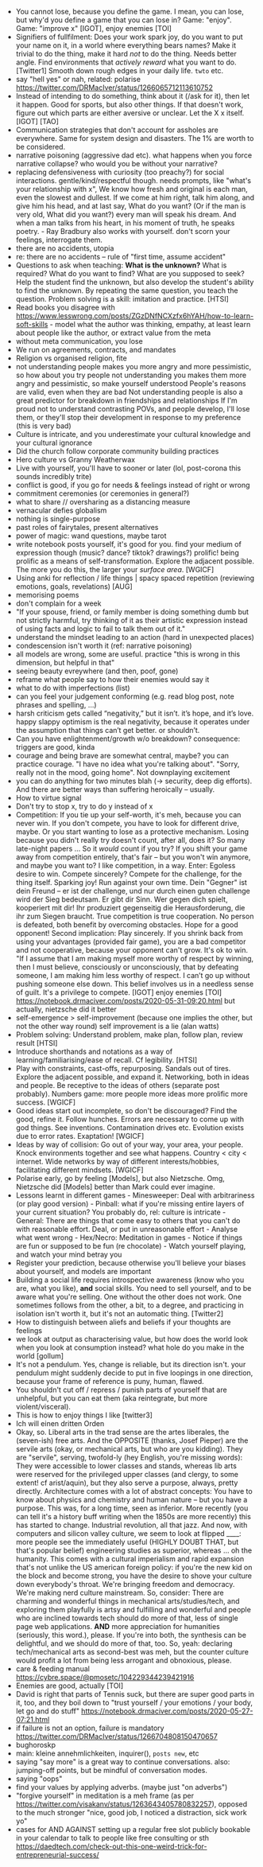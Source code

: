 - You cannot lose, because you define the game. I mean, you can lose, but why'd you define a game that you can lose
      in? Game: "enjoy". Game: "improve x" [IGOT], enjoy enemies [TOI]
- Signifiers of fullfilment: Does your work spark joy, do you want to put your name on it, in a world where everything bears names?
      Make it trivial to do the thing, make it hard *not* to do the thing. Needs better angle.
      Find environments that *actively reward* what you want to do. [Twitter1]
      Smooth down rough edges in your daily life. ``twto`` etc.
- say "hell yes" or nah, related: polarise https://twitter.com/DRMacIver/status/1266065712113610752
- Instead of intending to do something, think about it (/ask for it), then let it happen. Good for sports, but also other things.
      If that doesn't work, figure out which parts are either aversive or unclear. Let the X x itself. [IGOT] [TAO]
- Communication strategies that don't account for assholes are everywhere. Same for system design and disasters. The
      1% are worth to be considered.
- narrative poisoning (aggressive dad etc). what happens when you force narrative collapse? who would you be without
      your narrative?
- replacing defensiveness with curiosity (too preachy?) for social interactions. gentle/kind/respectful though.
      needs prompts, like "what's your relationship with x", We know how fresh and original is each man, even the slowest and dullest. If we come at him right, talk him along, and give him his head, and at last say, What do you want? (Or if the man is very old, What did you want?) every man will speak his dream. And when a man talks from his heart, in his moment of truth, he speaks poetry. - Ray Bradbury
      also works with yourself. don't scorn your feelings, interrogate them.
- there are no accidents, utopia
- re: there are no accidents – rule of "first time, assume accident"
- Questions to ask when teaching: **What is the unknown?** What is required? What do you want to find? What are you
      supposed to seek? Help the student find the unknown, but also develop the student's ability to find the unknown.
      By repeating the same question, you teach the question. Problem solving is a skill: imitation and practice.
      [HTSI]
- Read books you disagree with
  https://www.lesswrong.com/posts/ZGzDNfNCXzfx6hYAH/how-to-learn-soft-skills - model what the author was thinking,
  empathy, at least learn about people like the author, or extract value from the meta
- without meta communication, you lose
- We run on agreements, contracts, and mandates
- Religion vs organised religion, fite
- not understanding people makes you more angry and more pessimistic, so how about you try
      people not understanding you makes them more angry and pessimistic, so make yourself understood
      People's reasons are valid, even when they are bad
      Not understanding people is also a great predictor for breakdown in friendships and relationships
      If I'm proud not to understand contrasting POVs, and people develop, I'll lose them, or they'll
      stop their development in response to my preference (this is very bad)
- Culture is intricate, and you underestimate your cultural knowledge and your cultural ignorance
- Did the church follow corporate community building practices
- Hero culture vs Granny Weatherwax
- Live with yourself, you'll have to sooner or later (lol, post-corona this sounds incredibly trite)
- conflict is good, if you go for needs & feelings instead of right or wrong
- commitment ceremonies (or ceremonies in general?)
- what to share // oversharing as a distancing measure
- vernacular defies globalism
- nothing is single-purpose
- past roles of fairytales, present alternatives
- power of magic: wand questions, maybe tarot
- write notebook posts yourself, it's good for you. find your medium of expression though (music? dance? tiktok?
      drawings?) prolific! being prolific as a means of self-transformation. Explore the adjacent possible.
      The more you do this, the larger your *surface area*. [WGICF]
- Using anki for reflection / life things | spacy spaced repetition (reviewing emotions, goals, revelations) [AUG]
- memorising poems
- don't complain for a week
- "If your spouse, friend, or family member is doing something dumb but not strictly harmful, try thinking of it as their artistic expression instead of using facts and logic to fail to talk them out of it."
- understand the mindset leading to an action (hard in unexpected places)
- condescension isn't worth it (ref: narrative poisoning)
- all models are wrong, some are useful. practice "this is wrong in this dimension, but helpful in that"
- seeing beauty evreywhere (and then, poof, gone)
- reframe what people say to how their enemies would say it
- what to do with imperfections (list)
- can you feel your judgement conforming (e.g. read blog post, note phrases and spelling, …)
- harsh criticism gets called “negativity,” but it isn’t. it’s hope, and it’s love. happy slappy optimism is the real negativity, because it operates under the assumption that things can’t get better. or shouldn’t.
- Can you have enlightenment/growth w/o breakdown? consequence: triggers are good, kinda
- courage and being brave are somewhat central, maybe? you can practice courage. "I have no idea what you're talking
      about". "Sorry, really not in the mood, going home". Not downplaying excitement
- you can do anything for two minutes blah (-> security, deep dig efforts). And there are better ways than suffering
      heroically – usually.
- How to virtue signal
- Don't try to stop x, try to do y instead of x
- Competition: If you tie up your self-worth, it's meh, because you can never win. If you don't compete, you have to
      look for different drive, maybe. Or you start wanting to lose as a protective mechanism. Losing because you didn't
      really try doesn't count, after all, does it? So many late-night papers … So it *would* count if you try?
      If you shift your game away from competition entirely, that's fair – but you won't win anymore, and maybe you want
      to? I like competition, in a way. Enter: Egoless desire to win. Compete sincerely? Compete for the challenge, for
      the thing itself. Sparking joy! Run against your own time. Dein "Gegner" ist dein Freund – er ist der challenge,
      und nur durch einen guten challenge wird der Sieg bedeutsam. Er gibt dir Sinn. Wer gegen dich spielt, kooperiert
      mit dir! Ihr produziert gegenseitig die Herausforderung, die ihr zum Siegen braucht. True competition is true
      cooperation. No person is defeated, both benefit by overcoming obstacles. Hope for a good opponent!
      Second implication: Play sincerely. If you shrink back from using your advantages (provided fair game), you are a
      bad competitor and not cooperative, because your opponent can't grow. It's ok to win. "If I assume that I am
      making myself more worthy of respect by winning, then I must believe, consciously or unconsciously, that by
      defeating someone, I am making him less worthy of respect. I can’t go up without pushing someone else down. This
      belief involves us in a needless sense of guilt. It's a privilege to compete. [IGOT]
      enjoy enemies [TOI]
      https://notebook.drmaciver.com/posts/2020-05-31-09:20.html
      but actually, nietzsche did it better
- self-emergence > self-improvement (because one implies the other, but not the other way round)
      self improvement is a lie (alan watts)
- Problem solving: Understand problem, make plan, follow plan, review result [HTSI]
- Introduce shorthands and notations as a way of learning/familiarising/ease of recall. Cf legibility. [HTSI]
- Play with constraints, cast-offs, repurposing. Sandals out of tires. Explore the adjacent possible, and expand it.
      Networking, both in ideas and people. Be receptive to the ideas of others (separate post probably). Numbers game:
      more people more ideas more prolific more success. [WGICF]
- Good ideas start out incomplete, so don't be discouraged? Find the good, refine it. Follow hunches.
      Errors are necessary to come up with god things. See inventions. Contamination drives etc. Evolution exists due to
      error rates. Exaptation! [WGICF]
- Ideas by way of collision: Go out of your way, your area, your people. Knock environments together and see what
      happens. Country < city < internet. Wide networks by way of different interests/hobbies, facilitating different
      mindsets. [WGICF]
- Polarise early, go by feeling [Models], but also Nietzsche. Omg, Nietzsche did [Models] better than Mark could ever
  imagine.
- Lessons learnt in different games
      - Minesweeper: Deal with arbitrariness (or play good version)
      - Pinball: what if you're missing entire layers of your current situation? You probably do, rel: culture is intricate
      - General: There are things that come easy to others that you can't do with reasonable effort. Deal, or put in
        unreasonable effort
      - Analyse what went wrong
      - Hex/Necro: Meditation in games
      - Notice if things are fun or supposed to be fun (re chocolate)
      - Watch yourself playing, and watch your mind betray you
- Register your prediction, because otherwise you'll believe your biases about yourself, and models are important
- Building a social life requires introspective awareness (know who you are, what you like), **and** social skills.
      You need to sell yourself, and to be aware what you're selling. One without the other does not work.
      One sometimes follows from the other, a bit, to a degree, and practicing in isolation isn't worth it, but it's not
      an automatic thing. [Twitter2]
- How to distinguish between aliefs and beliefs if your thoughts are feelings
- we look at output as characterising value, but how does the world look when you look at consumption instead?
      what hole do you make in the world [gollum]
- It's not a pendulum. Yes, change is reliable, but its direction isn't. your pendulum might suddenly decide to put
      in five loopings in one direction, because your frame of reference is puny, human, flawed.
- You shouldn't cut off / repress / punish parts of yourself that are unhelpful, but you can eat them (aka
      reintegrate, but more violent/visceral).
- This is how to enjoy things I like [twitter3]
- Ich will einen dritten Orden
- Okay, so. Liberal arts in the trad sense are the artes liberales, the (seven-ish) free arts. And the OPPOSITE
      (thanks, Josef Pieper) are the servile arts (okay, or mechanical arts, but who are you kidding). They are
      "servile", serving, twofold-ly (hey English, you're missing words): They were accessible to lower classes and
      stands, whereas lib arts were reserved for the privileged upper classes (and clergy, to some extent!
      cf arist/aquin), but they also serve a purpose, always, pretty directly. Architecture comes with a lot of abstract
      concepts: You have to know about physics and chemistry and human nature – but you have a purpose. This was, for a
      long time, seen as inferior. More recently (you can tell it's a history buff writing when the 1850s are more
      recently) this has started to change. Industrial revolution, all that jazz. And now, with computers and silicon
      valley culture, we seem to look at flipped ____: more people see the immediately useful (HIGHLY DOUBT THAT, but
      that's popular belief) engineering studies as superior, whereas … oh the humanity. This comes with a cultural
      imperialism and rapid expansion that's not unlike the US american foreign policy: if you're the new kid on the
      block and become strong, you have the desire to shove your culture down everybody's throat. We're bringing freedom
      and democracy. We're making nerd culture mainstream.
      So, consider: There are charming and wonderful things in mechanical arts/studies/tech, and exploring them
      playfully is artsy and fulfilling and wonderful and people who are inclined towards tech should do more of that,
      less of single page web applications. **AND** more appreciation for humanities (seriously, this word.), please. If
      you're into both, the synthesis can be delightful, and we should do more of that, too. So, yeah: declaring
      tech/mechanical arts as second-best was meh, but the counter culture would profit a lot from being less arrogant
      and obnoxious, please.
- care & feeding manual https://cybre.space/@pmosetc/104229344239421916
- Enemies are good, actually [TOI]
- David is right that parts of Tennis suck, but there are super good parts in it, too, and they boil down to
  "trust yourself / your emotions / your body, let go and do stuff" https://notebook.drmaciver.com/posts/2020-05-27-07:21.html
- if failure is not an option, failure is mandatory https://twitter.com/DRMacIver/status/1266704808150470657
- bughoroskp
- main: kleine annehmlichkeiten, inquirer(), `posts new`, etc
- saying "say more" is a great way to continue conversations. also: jumping-off points, but be mindful of conversation modes.
- saying "oops"
- find your values by applying adverbs. (maybe just "on adverbs")
- "forgive yourself" in meditation is a meh frame (as per https://twitter.com/visakanv/status/1263643405780832257),
  opposed to the much stronger "nice, good job, I noticed a distraction, sick work yo"
- cases for AND AGAINST setting up a regular free slot publicly bookable in your calendar to talk to people
  like free consulting or sth https://daedtech.com/check-out-this-one-weird-trick-for-entrepreneurial-success/
